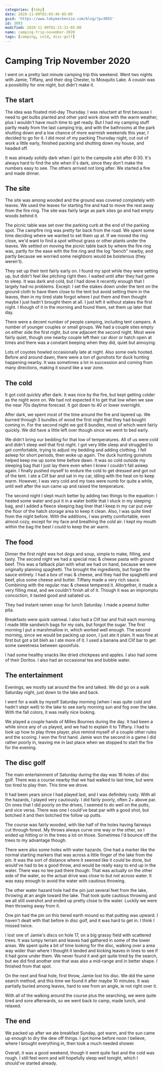 ```yaml
---
categories: [toby]
date: 2020-11-09T02:03:46-05:00
guid: 'https://www.tobymackenzie.com/blog/?p=3093'
id: 3093
modified: 2020-11-09T02:15:31-05:00
name: camping-trip-november-2020
tags: [camping, cold, disc-golf]
---
```


Camping Trip November 2020
==========================

I went on a pretty last minute camping trip this weekend.<!--more-->  Went two nights with Jamie, Tiffany, and their dog Chester, to Mosquito Lake.  A cousin was a possibility for one night, but didn't make it.

The start
------

The idea was floated mid-day Thursday.  I was reluctant at first because I need to get bulbs planted and other yard work done with the warm weather, plus I wouldn't have much time to get ready.  But I had my camping stuff partly ready from the last camping trip, and with the bathrooms at the park shutting down and a low chance of more warmish weekends this year, I decided to go for it.  I did most of my packing Thursday night, cut out of work a little early, finished packing and shutting down my house, and headed off.

It was already solidly dark when I got to the campsite a bit after 6:30.  It's always hard to find the site when it's dark, since they don't make the numbers easy to see.  The others arrived not long after.  We started a fire and made dinner.

The site
-----

The site was among wooded and the ground was covered completely with leaves.  We used the leaves for starting fire and had to move the rest away from the fire ring.  The site was fairly large as park sites go and had empty woods behind it.

The picnic table was set over the parking curb at the end of the parking spot.  The campfire ring was pretty far back from the road.  We spent some time deciding where we wanted to set them up at.  If we moved the ring close, we'd want to find a spot without grass or other plants under the leaves.  We settled on moving the picnic table back by where the fire ring was, partly for the ease with the fire ring and the log "bench" nearby, and partly because we worried some neighbors would be boisterous (they weren't).

They set up their tent fairly early on.  I found my spot while they were setting up, but didn't feel like pitching right then.  I waited until after they had gone to sleep.  It was dark and cold, but I had done it recently enough that I largely had no problems.  Except: I set the stakes down under the tent on the ground cloth to have them close to the tent but avoid setting them in the leaves, then in my tired state forgot where I put them and then thought maybe I just hadn't brought them at all.  I just left it without stakes the first night.  I though of it in the morning and found them, set them up later that day.

There were a decent number of people camping, including tent campers.  A number of younger couples or small groups.  We had a couple sites empty on either side the first night, but one adjacent the second night.  Most were fairly quiet, though one nearby couple left their car door or hatch open at times and there was a constant beeping when they did, quiet but annoying.

Lots of coyotes howled occasionally late at night.  Also some owls hooted.  Before and around dawn, there were a ton of gunshots for duck hunting happening nearby.  It was sometimes a lot in succession and coming from many directions, making it sound like a war zone.

The cold
-----

It got cold quickly after dark.  It was nice by the fire, but kept getting colder as the night wore on.  We had not expected it to get that low when we saw the near 70s daytime forecast.  It got down to 40 or lower overnight.

After dark, we spent most of the time around the fire and layered up.  We burned through 3 bundles of wood the first night that they had bought coming in.  For the second night we got 6 bundles, most of which went fairly quickly.  We did have a little left over though since we went to bed early.

We didn't bring our bedding for that low of temperatures.  All of us were cold and didn't sleep well that first night.  I got very little sleep and struggled to get comfortable, trying to adjust my bedding and adding clothing.  I fell asleep for short periods, then woke up again.  The duck hunting gunshots helped keep me up some time before dawn.  It was so cold outside my sleeping bag that I just lay there even when I knew I couldn't fall asleep again.  I finally pushed myself to endure the cold to get dressed and got out of the tent.  I ate a Clif bar and sat in my car, idling with the heat on to keep warm.  However, I was very cold and my toes were numb for quite a while, until well after the sun came up and raised the temperature.

The second night I slept much better by adding two things to the equation:  I heated some water and put it in a water bottle that I stuck in my sleeping bag, and I added a fleece sleeping bag liner that I keep in my car put over the floor of the hatch storage area to keep it clean.  Also, I was quite tired from the night before.  With the additions, I was pretty  comfortable, even almost cozy, except for my face and breathing the cold air.  I kept my mouth within the bag the best I could to keep the air warm.

The food
-----

Dinner the first night was hot dogs and soup, simple to make, filling, and tasty.  The second night we had a special mac & cheese pasta with ground beef.  This was a fallback plan with what we had on hand, because we were originally planning spaghetti.  The brought the ingredients, but forgot the sauce entirely.  I had a box of mac & cheese, and they had the spaghetti and beef, plus some cheese and butter.  Tiffany made a very rich sauce.  Combining with the regular mac & cheese tempered it.  Altogether, it made a very filling meal, and we couldn't finish all of it.  Though it was an impromptu concoction, it tasted good and satiated us.

They had instant ramen soup for lunch Saturday.  I made a peanut butter pita.

Breakfasts were quick oatmeal.  I also had a Clif bar and fruit each morning.  I made little sandwich bags for my oats, but forgot the sugar.  The first morning I put a marshmallow in, which worked well enough.  The second morning, since we would be packing up soon, I just ate it plain.  It was fine at first but got a bit bleh as I ate more of it.  I used a banana and Clif bar to get some sweetness between spoonfuls.

I had some healthy snacks like dried chickpeas and apples.  I also had some of their Doritos.  I also had an occasional tea and bubble water.

The entertainment
-----

Evenings, we mostly sat around the fire and talked.  We did go on a walk Saturday night, just down to the lake and back.

I went for a walk by myself Saturday morning (when I was quite cold and hadn't slept well) to the lake to see early morning sun and fog over the lake.  With the fall colors, it was really nice looking.

We played a couple hands of Milles Bournes during the day.  It had been a while since any of us played, and we had to explain it to Tiffany.  I had to look up how to play three player, plus remind myself of a couple other rules and the scoring.  I won the first hand.  Jamie won the second in a game I did rather poorly in, leaving me in last place when we stopped to start the fire for the evening.

The disc golf
-----

The main entertainment of Saturday during the day was 18 holes of disc golf.  There was a course nearby that we had walked to last time, but were too tired to play then.  This time we drove.

It had been years since I had played last, and I was definitely rusty.  With all the hazards, I played very cautiously.  I did fairly poorly, often 2+ above par.  On ones that I did poorly on the drives, I seemed to do well on the putts, and vice versa.  There was one I could've beat par with a good shot, but botched it and then botched the follow up putts.

The course was fairly wooded, with like half of the holes having fairways cut through forest.  My throws always curve one way or the other, so I ended up hitting or in the trees a lot on those.  Sometimes I'd bounce off the trees to my advantage though.

There were also some holes with water hazards.  One had a marker like the normal starting markers that was across a little finger of the lake from the pin.  It was the sort of distance where it seemed like it could be done, but would've had to be a good throw, and would be really easy to end up in the water.  There was no tee pad there though:  That was actually on the other side of the water, so the actual drive was close to but not across water.  It was easy enough to avoid the water with cautious throwing.

The other water hazard hole had the pin just several feet from the lake, throwing at an angle toward the lake.  That took quite cautious throwing and we all still overshot and ended up pretty close to the water.  Luckily we were then throwing away from it.

One pin had the pin on this tiered earth mound so that putting was upward.  I haven't dealt with that before in disc golf, and it was hard to get in.  I think I missed twice.

I lost one of Jamie's discs on hole 17, on a big grassy field with scattered trees.  It was lumpy terrain and leaves had gathered in some of the lower areas.  We spent quite a bit of time looking for the disc, walking over a area way wider than where I thought it landed and kicking leaves in lines to see if it had gone under them.  We never found it and got quite tired by the search, but we did find another one that was also a mid-range and in better shape.  I finished from that spot.

On the next and final hole, first throw, Jamie lost his disc.  We did the same search method, and this time we found it after maybe 10 minutes.  It was partially buried among leaves, hard to see from an angle, ie not right over it.

With all of the walking around the course plus the searching, we were quite tired and sore afterwards, so we went back to camp, made lunch, and relaxed.

The end
-----

We packed up after we ate breakfast Sunday, got warm, and the sun came up enough to dry the dew off things.  I got home before noon I believe, where I brought everything in, then took a much needed shower.

Overall, it was a good weekend, though it went quite fast and the cold was rough.  I still feel worn and will hopefully sleep well tonight, which I should've started already.
